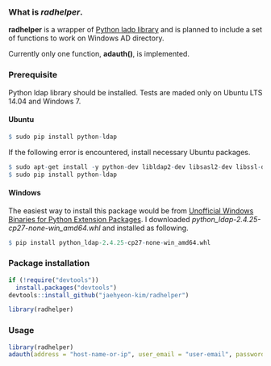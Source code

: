 ### What is _radhelper_.

**radhelper** is a wrapper of [Python ladp library](https://www.python-ldap.org/) and is planned to include a set of functions to work on Windows AD directory.

Currently only one function, **adauth()**, is implemented.

### Prerequisite

Python ldap library should be installed. Tests are maded only on Ubuntu LTS 14.04 and Windows 7.

#### Ubuntu

```r
$ sudo pip install python-ldap
```

If the following error is encountered, install necessary Ubuntu packages.

```r
$ sudo apt-get install -y python-dev libldap2-dev libsasl2-dev libssl-dev
$ sudo pip install python-ldap
```

#### Windows

The easiest way to install this package would be from [Unofficial Windows Binaries for Python Extension Packages](http://www.lfd.uci.edu/~gohlke/pythonlibs/#python-ldap). I downloaded *python_ldap-2.4.25-cp27-none-win_amd64.whl* and installed as following.

```r
$ pip install python_ldap-2.4.25-cp27-none-win_amd64.whl
```

### Package installation

```r
if (!require("devtools"))
  install.packages("devtools")
devtools::install_github("jaehyeon-kim/radhelper")

library(radhelper)
```

### Usage

```r
library(radhelper)
adauth(address = "host-name-or-ip", user_email = "user-email", password = "password")
```

